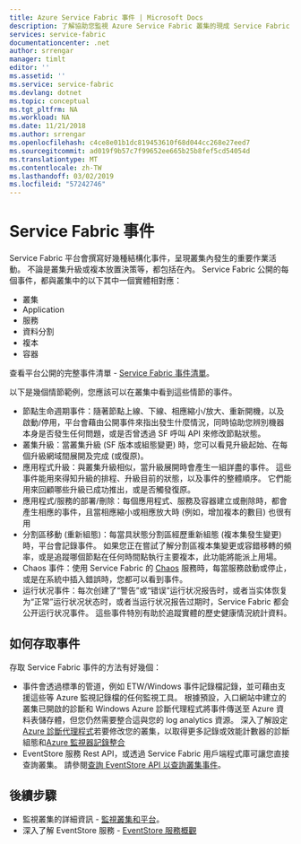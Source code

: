 ```yaml
---
title: Azure Service Fabric 事件 | Microsoft Docs
description: 了解協助您監視 Azure Service Fabric 叢集的現成 Service Fabric 事件。
services: service-fabric
documentationcenter: .net
author: srrengar
manager: timlt
editor: ''
ms.assetid: ''
ms.service: service-fabric
ms.devlang: dotnet
ms.topic: conceptual
ms.tgt_pltfrm: NA
ms.workload: NA
ms.date: 11/21/2018
ms.author: srrengar
ms.openlocfilehash: c4ce8e01b1dc819453610f68d044cc268e27eed7
ms.sourcegitcommit: ad019f9b57c7f99652ee665b25b8fef5cd54054d
ms.translationtype: MT
ms.contentlocale: zh-TW
ms.lasthandoff: 03/02/2019
ms.locfileid: "57242746"
---
```

# <a name="service-fabric-events"></a>Service Fabric 事件 

Service Fabric 平台會撰寫好幾種結構化事件，呈現叢集內發生的重要作業活動。 不論是叢集升級或複本放置決策等，都包括在內。 Service Fabric 公開的每個事件，都與叢集中的以下其中一個實體相對應：
* 叢集
* Application
* 服務
* 資料分割
* 複本 
* 容器

查看平台公開的完整事件清單 - [Service Fabric 事件清單](service-fabric-diagnostics-event-generation-operational.md)。

以下是幾個情節範例，您應該可以在叢集中看到這些情節的事件。 
* 節點生命週期事件：隨著節點上線、下線、相應縮小/放大、重新開機，以及啟動/停用，平台會藉由公開事件來指出發生什麼情況，同時協助您辨別機器本身是否發生任何問題，或是否曾透過 SF 呼叫 API 來修改節點狀態。
* 叢集升級：當叢集升級 (SF 版本或組態變更) 時，您可以看見升級起始、在每個升級網域間展開及完成 (或復原)。 
* 應用程式升級：與叢集升級相似，當升級展開時會產生一組詳盡的事件。 這些事件能用來得知升級的排程、升級目前的狀態，以及事件的整體順序。 它們能用來回顧哪些升級已成功推出，或是否觸發復原。
* 應用程式/服務的部署/刪除：每個應用程式、服務及容器建立或刪除時，都會產生相應的事件，且當相應縮小或相應放大時 (例如，增加複本的數目) 也很有用
* 分割區移動 (重新組態)：每當具狀態分割區經歷重新組態 (複本集發生變更) 時，平台會記錄事件。 如果您正在嘗試了解分割區複本集變更或容錯移轉的頻率，或是追蹤哪個節點在任何時間點執行主要複本，此功能將能派上用場。
* Chaos 事件：使用 Service Fabric 的 [Chaos](service-fabric-controlled-chaos.md) 服務時，每當服務啟動或停止，或是在系統中插入錯誤時，您都可以看到事件。
* 运行状况事件：每次创建了“警告”或“错误”运行状况报告时，或者当实体恢复为“正常”运行状况状态时，或者当运行状况报告过期时，Service Fabric 都会公开运行状况事件。 這些事件特別有助於追蹤實體的歷史健康情況統計資料。 

## <a name="how-to-access-events"></a>如何存取事件

存取 Service Fabric 事件的方法有好幾個：
* 事件會透過標準的管道，例如 ETW/Windows 事件記錄檔記錄，並可藉由支援這些等 Azure 監視記錄檔的任何監視工具。 根據預設，入口網站中建立的叢集已開啟的診斷和 Windows Azure 診斷代理程式將事件傳送至 Azure 資料表儲存體，但您仍然需要整合這與您的 log analytics 資源。 深入了解設定[Azure 診斷代理程式](service-fabric-diagnostics-event-aggregation-wad.md)若要修改您的叢集，以取得更多記錄或效能計數器的診斷組態和[Azure 監視器記錄整合](service-fabric-diagnostics-event-analysis-oms.md)
* EventStore 服務 Rest API，或透過 Service Fabric 用戶端程式庫可讓您直接查詢叢集。 請參閱[查詢 EventStore API 以查詢叢集事件](service-fabric-diagnostics-eventstore-query.md)。

## <a name="next-steps"></a>後續步驟
* 監視叢集的詳細資訊 - [監視叢集和平台](service-fabric-diagnostics-event-generation-infra.md)。
* 深入了解 EventStore 服務 - [EventStore 服務概觀](service-fabric-diagnostics-eventstore.md)
